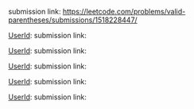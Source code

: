 
[UserId]: purvighatage
submission link: https://leetcode.com/problems/valid-parentheses/submissions/1518228447/

[UserId]:
submission link: 

[UserId]:
submission link: 

[UserId]:
submission link: 

[UserId]:
submission link: 

[UserId]:
submission link: 
